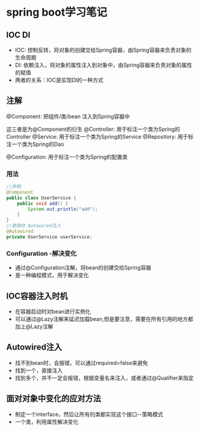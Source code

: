 # spring boot学习笔记

## IOC DI

- IOC: 控制反转，将对象的创建交给Spring容器，由Spring容器来负责对象的生命周期
- DI: 依赖注入，将对象的属性注入到对象中，由Spring容器来负责对象的属性的赋值
- 两者的关系：IOC是实现DI的一种方式

## 注解

@Component: 把组件/类/bean 注入到Spring容器中

这三者是为@Component的衍生
@Controller: 用于标注一个类为Spring的Controller
@Service: 用于标注一个类为Spring的Service
@Repository: 用于标注一个类为Spring的Dao

@Configuration: 用于标注一个类为Spring的配置类

### 用法

```java
//声明
@Component
public class UserService {
    public void add() {
        System.out.println("add");
    }
}
//使用时 Autowired注入
@Autowired
private UserService userService;
```

### Configuration -解决变化

- 通过@Configuration注解，将bean的创建交给Spring容器
- 是一种编程模式，用于解决变化

## IOC容器注入时机

- 在容器启动时对bean进行实例化
- 可以通过@Lazy注解来延迟加载bean,但是要注意，需要在所有引用的地方都加上@Lazy注解

## Autowired注入

- 找不到bean时，会报错，可以通过required=false来避免
- 找到一个，直接注入
- 找到多个，并不一定会报错，根据变量名来注入，或者通过@Qualifier来指定

## 面对对象中变化的应对方法

- 制定一个interface，然后让所有的类都实现这个接口--策略模式
- 一个类，利用属性解决变化
  